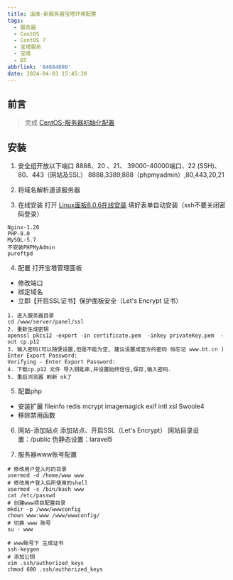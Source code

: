 ```yaml
---
title: 运维-新服务器宝塔环境配置
tags:
  - 服务器
  - CentOS
  - CentOS 7
  - 宝塔服务
  - 宝塔
  - BT
abbrlink: '84884080'
date: 2024-04-03 15:45:20
---
```


## 前言
  > 完成 [CentOS-服务器初始化配置](https://blog.themismin.com/posts/9d04baee.html)

## 安装
1. 安全组开放以下端口
8888、20 、21、 39000-40000端口、22 (SSH)、80、443（网站及SSL）
8888,3389,888（phpmyadmin）,80,443,20,21

2. 将域名解析道该服务器

3. 在线安装
打开 [Linux面板8.0.6在线安装](https://www.bt.cn/new/download.html)
填好表单自动安装（ssh不要关闭密码登录）
```
Nginx-1.20
PHP-8.0
MySQL-5.7
不安装PHPMyAdmin
pureftpd
```

4. 配置
打开宝塔管理面板
- 修改端口
- 绑定域名
- 立即【开启SSL证书】保护面板安全（Let's Encrypt 证书）
```
1. 进入服务器目录
cd /www/server/panel/ssl
2. 重新生成密钥
openssl pkcs12 -export -in certificate.pem  -inkey privateKey.pem  -out cp.p12
3. 输入密码(可以随便设置,但是不能为空, 建议设置成官方的密码 怕忘记 www.bt.cn )
Enter Export Password:
Verifying - Enter Export Password:
4. 下载cp.p12 文件 导入钥匙串,并设置始终信任,保存,输入密码.
5. 重启浏览器 刷新 ok了
```

5. 配置php
- 安装扩展
fileinfo redis mcrypt imagemagick exif intl xsl Swoole4
- 移除禁用函数

6. 网站-添加站点
添加站点、开启SSL（Let's Encrypt）
网站目录设置：/public
伪静态设置：laravel5

7. 服务器www账号配置
```
# 修改用户登入时的目录
usermod -d /home/www www
# 修改用户登入后所使用的shell
usermod -s /bin/bash www
cat /etc/passwd
# 创建www项目配置目录
mkdir -p /www/wwwconfig
chown www:www /www/wwwconfig/
# 切换 www 账号
su - www

# www账号下 生成证书
ssh-keygen
# 添加公钥
vim .ssh/authorized_keys
chmod 600 .ssh/authorized_keys
```
